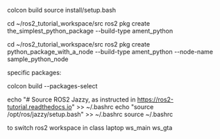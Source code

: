 colcon build 
source install/setup.bash

cd ~/ros2_tutorial_workspace/src
ros2 pkg create the_simplest_python_package --build-type ament_python

cd ~/ros2_tutorial_workspace/src
ros2 pkg create python_package_with_a_node --build-type ament_python --node-name sample_python_node

specific packages:

colcon build --packages-select <name-of-pkg>


echo "# Source ROS2 Jazzy, as instructed in https://ros2-tutorial.readthedocs.io" >> ~/.bashrc
echo "source /opt/ros/jazzy/setup.bash" >> ~/.bashrc
source ~/.bashrc

to switch ros2 workspace in class laptop
ws_main
ws_gta 
